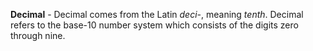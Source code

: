 **Decimal** - Decimal comes from the Latin *deci-*, meaning *tenth*. Decimal refers to the base-10 number system which consists of the digits zero through nine.